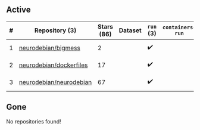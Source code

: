 ## Active
| # | Repository (3) | Stars (86) | Dataset | `run` (3) | `containers-run` | Last Modified |
| --- | --- | --- | --- | --- | --- | --- |
| 1 | [neurodebian/bigmess](https://github.com/neurodebian/bigmess) | 2 |  | :heavy_check_mark: |  | 2023-07-13 15:22:08+00:00 |
| 2 | [neurodebian/dockerfiles](https://github.com/neurodebian/dockerfiles) | 17 |  | :heavy_check_mark: |  | 2023-02-02 17:49:26+00:00 |
| 3 | [neurodebian/neurodebian](https://github.com/neurodebian/neurodebian) | 67 |  | :heavy_check_mark: |  | 2023-09-07 15:37:37+00:00 |

## Gone
No repositories found!
